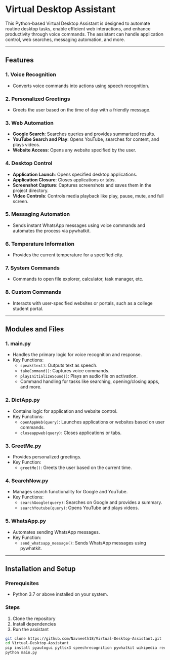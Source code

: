 # Virtual Desktop Assistant

This Python-based Virtual Desktop Assistant is designed to automate routine desktop tasks, enable efficient web interactions, and enhance productivity through voice commands. The assistant can handle application control, web searches, messaging automation, and more.

---

## Features

### 1. Voice Recognition
- Converts voice commands into actions using speech recognition.

### 2. Personalized Greetings
- Greets the user based on the time of day with a friendly message.

### 3. Web Automation
- **Google Search**: Searches queries and provides summarized results.
- **YouTube Search and Play**: Opens YouTube, searches for content, and plays videos.
- **Website Access**: Opens any website specified by the user.

### 4. Desktop Control
- **Application Launch**: Opens specified desktop applications.
- **Application Closure**: Closes applications or tabs.
- **Screenshot Capture**: Captures screenshots and saves them in the project directory.
- **Video Controls**: Controls media playback like play, pause, mute, and full screen.

### 5. Messaging Automation
- Sends instant WhatsApp messages using voice commands and automates the process via pywhatkit.

### 6. Temperature Information
- Provides the current temperature for a specified city.

### 7. System Commands
- Commands to open file explorer, calculator, task manager, etc.

### 8. Custom Commands
- Interacts with user-specified websites or portals, such as a college student portal.

---

## Modules and Files

### 1. **main.py**
- Handles the primary logic for voice recognition and response.
- Key Functions:
  - `speak(text)`: Outputs text as speech.
  - `takeCommand()`: Captures voice commands.
  - `playInitializeSound()`: Plays an audio file on activation.
  - Command handling for tasks like searching, opening/closing apps, and more.

### 2. **DictApp.py**
- Contains logic for application and website control.
- Key Functions:
  - `openAppWeb(query)`: Launches applications or websites based on user commands.
  - `closeappweb(query)`: Closes applications or tabs.

### 3. **GreetMe.py**
- Provides personalized greetings.
- Key Function:
  - `greetMe()`: Greets the user based on the current time.

### 4. **SearchNow.py**
- Manages search functionality for Google and YouTube.
- Key Functions:
  - `searchGoogle(query)`: Searches on Google and provides a summary.
  - `searchYoutube(query)`: Opens YouTube and plays videos.

### 5. **WhatsApp.py**
- Automates sending WhatsApp messages.
- Key Function:
  - `send_whatsapp_message()`: Sends WhatsApp messages using pywhatkit.

---

## Installation and Setup



### Prerequisites
- Python 3.7 or above installed on your system.

### Steps
1. Clone the repository
2. Install dependencies
3.  Run the assistant
   ```bash
   git clone https://github.com/Navneeth18/Virtual-Desktop-Assistant.git
   cd Virtual-Desktop-Assistant
   pip install pyautogui pyttsx3 speechrecognition pywhatkit wikipedia requests beautifulsoup4 playsound==1.2.2
   python main.py
   ```


